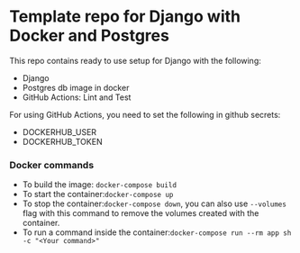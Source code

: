# Template repo for Django with Docker and Postgres

This repo contains ready to use setup for Django with the following:
- Django
- Postgres db image in docker
- GitHub Actions: Lint and Test

For using GitHub Actions, you need to set the following in github secrets:
- DOCKERHUB_USER
- DOCKERHUB_TOKEN

### Docker commands
- To build the image: `docker-compose build`
- To start the container:`docker-compose up`
- To stop the container:`docker-compose down`, you can also use `--volumes` flag with this command to remove the volumes created with the container.
- To run a command inside the container:`docker-compose run --rm app sh -c "<Your command>"`
